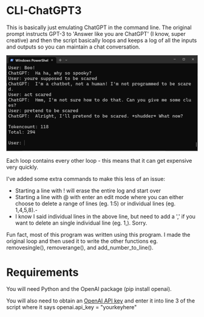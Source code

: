 # CLI-ChatGPT3
This is basically just emulating ChatGPT in the command line. The original prompt instructs GPT-3 to 'Answer like you are ChatGPT' (I know, super creative) and then the script basically loops and keeps a log of all the inputs and outputs so you can maintain a chat conversation.

<img src="https://github.com/mattyleecifer/CLI-ChatGPT3/blob/main/gptsarcasm.png" alt="GPT being sarcastic" width = "800" />

Each loop contains every other loop - this means that it can get expensive very quickly. 

I've added some extra commands to make this less of an issue:
- Starting a line with ! will erase the entire log and start over
- Starting a line with @ with enter an edit mode where you can either choose to delete a range of lines (eg. 1:5) or individual lines (eg. 1,4,5,8).-
- I know I said individual lines in the above line, but need to add a ',' if you want to delete an single individual line (eg. 1,). Sorry.

Fun fact, most of this program was written using this program. I made the original loop and then used it to write the other functions eg. removesingle(), removerange(), and add_number_to_line().

# Requirements
You will need Python and the OpenAI package (pip install openai).

You will also need to obtain an [OpenAI API key](https://platform.openai.com/account/api-keys) and enter it into line 3 of the script where it says openai.api_key = "yourkeyhere"
